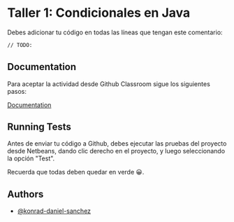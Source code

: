 
# Taller 1: Condicionales en Java

Debes adicionar tu código en todas las líneas que tengan este comentario:

```bash
// TODO: 
```

## Documentation

Para aceptar la actividad desde Github Classroom sigue los siguientes pasos:

[Documentation](https://github.com/konrad-daniel-sanchez/tutoriales/blob/main/README_Github_classroom_assignment.md)
## Running Tests

Antes de enviar tu código a Github, debes ejecutar las pruebas del proyecto desde Netbeans, dando clic derecho en el proyecto, y luego seleccionando la opción "Test".

Recuerda que todas deben quedar en verde 😀.

## Authors

- [@konrad-daniel-sanchez](https://github.com/konrad-daniel-sanchez)
